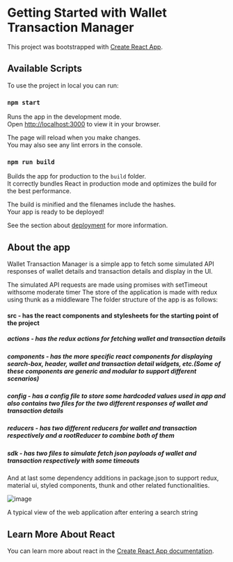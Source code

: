 # Getting Started with Wallet Transaction Manager

This project was bootstrapped with [Create React App](https://github.com/facebook/create-react-app).

## Available Scripts

To use the project in local you can run:

### `npm start`

Runs the app in the development mode.\
Open [http://localhost:3000](http://localhost:3000) to view it in your browser.

The page will reload when you make changes.\
You may also see any lint errors in the console.

### `npm run build`

Builds the app for production to the `build` folder.\
It correctly bundles React in production mode and optimizes the build for the best performance.

The build is minified and the filenames include the hashes.\
Your app is ready to be deployed!

See the section about [deployment](https://facebook.github.io/create-react-app/docs/deployment) for more information.

## About the app

Wallet Transaction Manager is a simple app to fetch some simulated API responses of wallet details and transaction details and display in the UI.

The simulated API requests are made using promises with setTimeout withsome moderate timer
The store of the application is made with redux using thunk as a middleware
The folder structure of the app is as follows:

#### src - has the react components and stylesheets for the starting point of the project
##### actions - has the redux actions for fetching wallet and transaction details
##### components - has the more specific react components for displaying search-box, header, wallet and transaction detail widgets, etc.(Some of these components are generic and modular to support different scenarios)
##### config - has a config file to store some hardcoded values used in app and also contains two files for the two different responses of wallet and transaction details
##### reducers - has two different reducers for wallet and transaction respectively and a rootReducer to combine both of them
##### sdk - has two files to simulate fetch json payloads of wallet and transaction respectively with some timeouts

And at last some dependency additions in package.json to support redux, material ui, styled components, thunk and other related functionalities.

![image](https://github.com/BiswadeepRoy/wallet-transaction-manager/assets/22871888/158508e2-7f93-47c7-a2c4-b5a3eed7f302)

A typical view of the web application after entering a search string

## Learn More About React

You can learn more about react in the [Create React App documentation](https://facebook.github.io/create-react-app/docs/getting-started).
